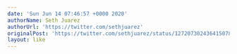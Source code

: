 ```yaml
---
date: 'Sun Jun 14 07:46:57 +0000 2020'
authorName: Seth Juarez
authorUrl: 'https://twitter.com/sethjuarez'
originalPost: 'https://twitter.com/sethjuarez/status/1272073024364150785'
layout: like
---
```

